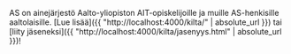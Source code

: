AS on ainejärjestö Aalto-yliopiston AIT-opiskelijoille ja muille AS-henkisille aaltolaisille. [Lue lisää]({{ "http://localhost:4000/kilta/" | absolute_url }}) tai [liity jäseneksi]({{ "http://localhost:4000/kilta/jasenyys.html" | absolute_url }})!

